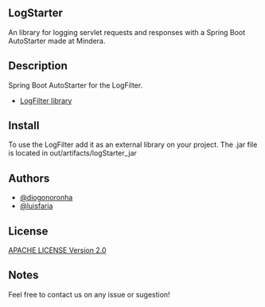 ## LogStarter

An library for logging servlet requests and responses with a Spring Boot AutoStarter made at Mindera.

## Description

Spring Boot AutoStarter for the LogFilter. 

- [LogFilter library](https://github.com/DiogoNoronha)

## Install

To use the LogFilter add it as an external library on your project.
The .jar file is located in out/artifacts/logStarter_jar

## Authors

- [@diogonoronha](https://github.com/DiogoNoronha)
- [@luisfaria](https://github.com/luisfcfaria)

## License

[APACHE LICENSE Version 2.0](http://www.apache.org/licenses/)

## Notes

Feel free to contact us on any issue or sugestion!